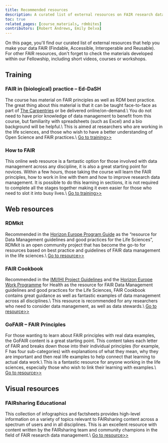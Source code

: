 ```yaml
---
title: Recommended resources
description: A curated list of external resources on FAIR research data management
toc: true
related_pages: [course_materials, rdmbites]
contributors: [Robert Andrews, Emily Delva]
---
```

On this page, you'll find our curated list of external resources that help you make your data FAIR (Findable, Accessible, Interoperable and Reusable). For other FAIR resources, don't forget to check the materials developed within our Fellowship, including short videos, courses or workshops.  

## Training
### FAIR in (biological) practice – Ed-DaSH
The course has material on FAIR principles as well as RDM best practice. The great thing about this material is that it can be taught face-to-face as part of [The Carpentries](https://carpentries.org/) or be delivered online/on-demand.\\
You do not need to have prior knowledge of data management to benefit from this course, but familiarity with spreadsheets (such as Excel) and a bio background will be helpful.\\
This is aimed at researchers who are working in the life sciences, and those who wish to have a better understanding of Open Science and FAIR practices.\\
[Go to training>>](https://carpentries-incubator.github.io/fair-bio-practice/)

### How to FAIR
This online web resource is a fantastic option for those involved with data management across any discipline, it is also a great starting point for novices. Within a few hours, those taking the course will learn the FAIR principles, how to work in line with them and how to improve research data management. It is possible to do this learning in sections, it is not required to complete all the stages together making it even easier for those who need to slot it into busy lives.\\
[Go to training>>](https://howtofair.dk/)


## Web resources

### RDMkit
Recommended in the [Horizon Europe Program Guide](https://ec.europa.eu/info/funding-tenders/opportunities/docs/2021-2027/horizon/guidance/programme-guide_horizon_en.pdf) as the “resource for Data Management guidelines and good practices for the Life Sciences”, RDMkit is an open community project that has become the go-to for resources based on best practice and guidelines of FAIR data management in the life sciences.\\
[Go to resource>>](https://rdmkit.elixir-europe.org/)


### FAIR Cookbook
Recommended in the [IMI/IHI Project Guidelines](https://www.imi.europa.eu/sites/default/files/uploads/documents/resources-for-projects/IMI2_OpenAcesGuidelines_Updated2021.pdf) and the [Horizon Europe Work Programme](https://ec.europa.eu/info/funding-tenders/opportunities/docs/2021-2027/horizon/wp-call/2023-2024/wp-4-health_horizon-2023-2024_en.pdf) for Health as the resource for FAIR Data Management guidelines and good practices for the Life Sciences, FAIR Cookbook contains great guidance as well as fantastic examples of data management across all disciplines.\\
This resource is recommended for any researchers who need to consider data management, as well as data stewards.\\
[Go to resource>>](https://faircookbook.elixir-europe.org/content/home.html)


### GoFAIR – FAIR Principles
For those wanting to learn about FAIR principles with real data examples, the GoFAIR content is a great starting point. This content takes each letter of FAIR and breaks down those into their individual principles (for example, F has four sub-categories) with explanations of what they mean, why they are important and then real life examples to help connect that learning to actual data work.\\
This is a fantastic resource for anyone working in the life sciences, especially those who wish to link their learning with examples.\\
[Go to resource>>](https://www.go-fair.org/fair-principles/)


## Visual resources

### FAIRsharing Educational
This collection of infographics and factsheets provides high-level information on a variety of topics relevant to FAIRsharing content across a spectrum of users and in all disciplines. This is an excellent resource with content written by the FAIRsharing team and community champions in the field of FAIR research data management.\\
[Go to resource>>](https://fairsharing.org/educational)

